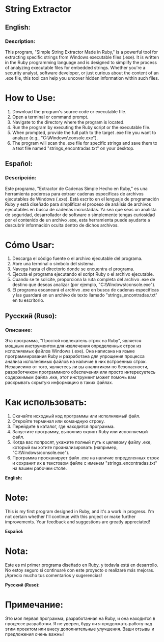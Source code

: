 # String Extractor

## **English:**
### **Description:**
This program, "Simple String Extractor Made in Ruby," is a powerful tool for extracting specific strings from Windows executable files (.exe). It is written in the Ruby programming language and is designed to simplify the process of analyzing executable files for embedded strings. Whether you're a security analyst, software developer, or just curious about the content of an .exe file, this tool can help you uncover hidden information within such files.

# **How to Use:**
1. Download the program's source code or executable file.
2. Open a terminal or command prompt.
3. Navigate to the directory where the program is located.
4. Run the program by executing the Ruby script or the executable file.
5. When prompted, provide the full path to the target .exe file you want to analyze (e.g., "C:\Windows\console.exe").
6. The program will scan the .exe file for specific strings and save them to a text file named "strings_encontradas.txt" on your desktop.

## **Español:**
### **Descripción:**
Este programa, "Extractor de Cadenas Simple Hecho en Ruby," es una herramienta poderosa para extraer cadenas específicas de archivos ejecutables de Windows (.exe). Está escrito en el lenguaje de programación Ruby y está diseñado para simplificar el proceso de análisis de archivos ejecutables en busca de cadenas incrustadas. Ya sea que seas un analista de seguridad, desarrollador de software o simplemente tengas curiosidad por el contenido de un archivo .exe, esta herramienta puede ayudarte a descubrir información oculta dentro de dichos archivos.

# **Cómo Usar:**
1. Descarga el código fuente o el archivo ejecutable del programa.
2. Abre una terminal o símbolo del sistema.
3. Navega hasta el directorio donde se encuentra el programa.
4. Ejecuta el programa ejecutando el script Ruby o el archivo ejecutable.
5. Cuando se te solicite, proporciona la ruta completa del archivo .exe de destino que deseas analizar (por ejemplo, "C:\Windows\console.exe").
6. El programa escaneará el archivo .exe en busca de cadenas específicas y las guardará en un archivo de texto llamado "strings_encontradas.txt" en tu escritorio.

## **Русский (Ruso):**
### **Описание:**
Эта программа, "Простой извлекатель строк на Ruby", является мощным инструментом для извлечения определенных строк из исполняемых файлов Windows (.exe). Она написана на языке программирования Ruby и разработана для упрощения процесса анализа исполняемых файлов на наличие в них встроенных строк. Независимо от того, являетесь ли вы аналитиком по безопасности, разработчиком программного обеспечения или просто интересуетесь содержимым файла .exe, этот инструмент может помочь вам раскрывать скрытую информацию в таких файлах.

# **Как использовать:**
1. Скачайте исходный код программы или исполняемый файл.
2. Откройте терминал или командную строку.
3. Перейдите в каталог, где находится программа.
4. Запустите программу, выполнив скрипт Ruby или исполняемый файл.
5. Когда вас попросят, укажите полный путь к целевому файлу .exe, который вы хотите проанализировать (например, "C:\Windows\console.exe").
6. Программа просканирует файл .exe на наличие определенных строк и сохранит их в текстовом файле с именем "strings_encontradas.txt" на вашем рабочем столе.


**English:**
# **Note:**
This is my first program designed in Ruby, and it's a work in progress. I'm not certain whether I'll continue with this project or make further improvements. Your feedback and suggestions are greatly appreciated!

**Español:**
# **Nota:**
Este es mi primer programa diseñado en Ruby, y todavía está en desarrollo. No estoy seguro si continuaré con este proyecto o realizaré más mejoras. ¡Aprecio mucho tus comentarios y sugerencias!

**Русский (Ruso):**
# **Примечание:**
Это моя первая программа, разработанная на Ruby, и она находится в процессе разработки. Я не уверен, буду ли я продолжать работу над этим проектом или внесу дополнительные улучшения. Ваши отзывы и предложения очень важны!

